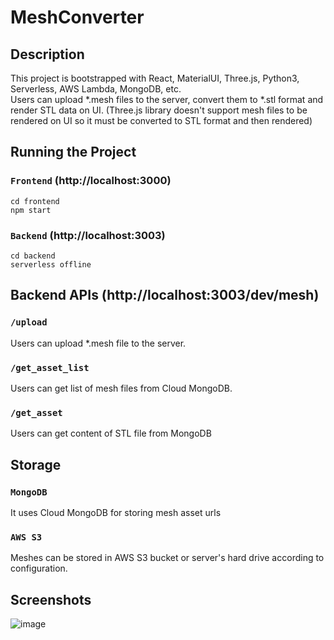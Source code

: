 # MeshConverter

## Description
This project is bootstrapped with React, MaterialUI, Three.js, Python3, Serverless, AWS Lambda, MongoDB, etc.\
Users can upload *.mesh files to the server, convert them to *.stl format and render STL data on UI.
(Three.js library doesn't support mesh files to be rendered on UI so it must be converted to STL format and then rendered)

## Running the Project
### `Frontend` (http://localhost:3000)
```
cd frontend
npm start
```
### `Backend` (http://localhost:3003)
```
cd backend
serverless offline
```

## Backend APIs (http://localhost:3003/dev/mesh)
### `/upload`
Users can upload *.mesh file to the server.
### `/get_asset_list`
Users can get list of mesh files from Cloud MongoDB.
### `/get_asset`
Users can get content of STL file from MongoDB

## Storage
### `MongoDB`
It uses Cloud MongoDB for storing mesh asset urls
### `AWS S3`
Meshes can be stored in AWS S3 bucket or server's hard drive according to configuration.

## Screenshots
![image](https://user-images.githubusercontent.com/110137624/213710413-be0258d9-55c7-4749-a8dc-d92194a3c76f.png)
